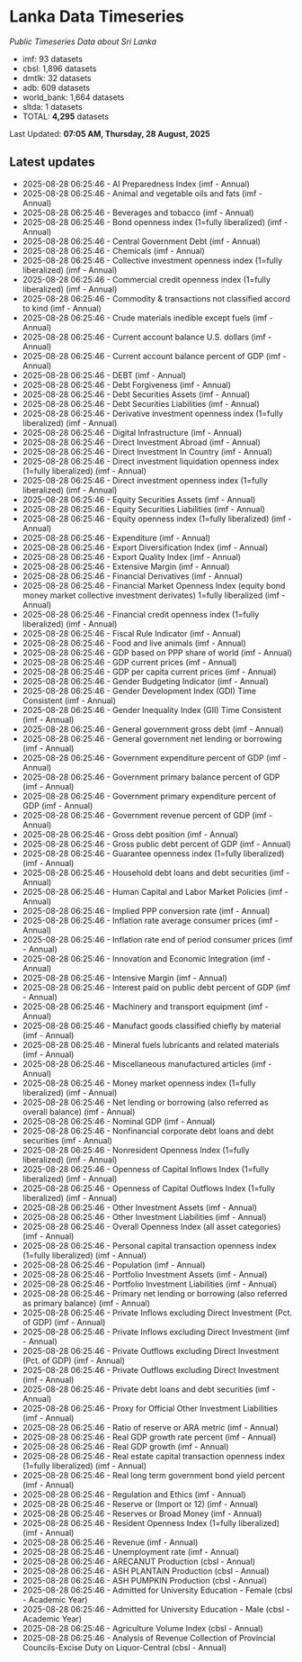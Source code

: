 # Lanka Data Timeseries
*Public Timeseries Data about Sri Lanka*

* imf: 93 datasets
* cbsl: 1,896 datasets
* dmtlk: 32 datasets
* adb: 609 datasets
* world_bank: 1,664 datasets
* sltda: 1 datasets
* TOTAL: **4,295** datasets

Last Updated: **07:05 AM, Thursday, 28 August, 2025**

## Latest updates

* 2025-08-28 06:25:46 - AI Preparedness Index (imf - Annual)
* 2025-08-28 06:25:46 - Animal and vegetable oils and fats (imf - Annual)
* 2025-08-28 06:25:46 - Beverages and tobacco (imf - Annual)
* 2025-08-28 06:25:46 - Bond openness index (1=fully liberalized) (imf - Annual)
* 2025-08-28 06:25:46 - Central Government Debt (imf - Annual)
* 2025-08-28 06:25:46 - Chemicals (imf - Annual)
* 2025-08-28 06:25:46 - Collective investment openness index (1=fully liberalized) (imf - Annual)
* 2025-08-28 06:25:46 - Commercial credit openness index (1=fully liberalized) (imf - Annual)
* 2025-08-28 06:25:46 - Commodity & transactions not classified accord to kind (imf - Annual)
* 2025-08-28 06:25:46 - Crude materials inedible except fuels (imf - Annual)
* 2025-08-28 06:25:46 - Current account balance U.S. dollars (imf - Annual)
* 2025-08-28 06:25:46 - Current account balance percent of GDP (imf - Annual)
* 2025-08-28 06:25:46 - DEBT (imf - Annual)
* 2025-08-28 06:25:46 - Debt Forgiveness (imf - Annual)
* 2025-08-28 06:25:46 - Debt Securities Assets (imf - Annual)
* 2025-08-28 06:25:46 - Debt Securities Liabilities (imf - Annual)
* 2025-08-28 06:25:46 - Derivative investment openness index (1=fully liberalized) (imf - Annual)
* 2025-08-28 06:25:46 - Digital Infrastructure (imf - Annual)
* 2025-08-28 06:25:46 - Direct Investment Abroad (imf - Annual)
* 2025-08-28 06:25:46 - Direct Investment In Country (imf - Annual)
* 2025-08-28 06:25:46 - Direct investment liquidation openness index (1=fully liberalized) (imf - Annual)
* 2025-08-28 06:25:46 - Direct investment openness index (1=fully liberalized) (imf - Annual)
* 2025-08-28 06:25:46 - Equity Securities Assets (imf - Annual)
* 2025-08-28 06:25:46 - Equity Securities Liabilities (imf - Annual)
* 2025-08-28 06:25:46 - Equity openness index (1=fully liberalized) (imf - Annual)
* 2025-08-28 06:25:46 - Expenditure (imf - Annual)
* 2025-08-28 06:25:46 - Export Diversification Index (imf - Annual)
* 2025-08-28 06:25:46 - Export Quality Index (imf - Annual)
* 2025-08-28 06:25:46 - Extensive Margin (imf - Annual)
* 2025-08-28 06:25:46 - Financial Derivatives (imf - Annual)
* 2025-08-28 06:25:46 - Financial Market Openness Index (equity bond money market collective investment derivates) 1=fully liberalized (imf - Annual)
* 2025-08-28 06:25:46 - Financial credit openness index (1=fully liberalized) (imf - Annual)
* 2025-08-28 06:25:46 - Fiscal Rule Indicator (imf - Annual)
* 2025-08-28 06:25:46 - Food and live animals (imf - Annual)
* 2025-08-28 06:25:46 - GDP based on PPP share of world (imf - Annual)
* 2025-08-28 06:25:46 - GDP current prices (imf - Annual)
* 2025-08-28 06:25:46 - GDP per capita current prices (imf - Annual)
* 2025-08-28 06:25:46 - Gender Budgeting Indicator (imf - Annual)
* 2025-08-28 06:25:46 - Gender Development Index (GDI) Time Consistent (imf - Annual)
* 2025-08-28 06:25:46 - Gender Inequality Index (GII) Time Consistent (imf - Annual)
* 2025-08-28 06:25:46 - General government gross debt (imf - Annual)
* 2025-08-28 06:25:46 - General government net lending or borrowing (imf - Annual)
* 2025-08-28 06:25:46 - Government expenditure percent of GDP (imf - Annual)
* 2025-08-28 06:25:46 - Government primary balance percent of GDP (imf - Annual)
* 2025-08-28 06:25:46 - Government primary expenditure percent of GDP (imf - Annual)
* 2025-08-28 06:25:46 - Government revenue percent of GDP (imf - Annual)
* 2025-08-28 06:25:46 - Gross debt position (imf - Annual)
* 2025-08-28 06:25:46 - Gross public debt percent of GDP (imf - Annual)
* 2025-08-28 06:25:46 - Guarantee openness index (1=fully liberalized) (imf - Annual)
* 2025-08-28 06:25:46 - Household debt loans and debt securities (imf - Annual)
* 2025-08-28 06:25:46 - Human Capital and Labor Market Policies (imf - Annual)
* 2025-08-28 06:25:46 - Implied PPP conversion rate (imf - Annual)
* 2025-08-28 06:25:46 - Inflation rate average consumer prices (imf - Annual)
* 2025-08-28 06:25:46 - Inflation rate end of period consumer prices (imf - Annual)
* 2025-08-28 06:25:46 - Innovation and Economic Integration (imf - Annual)
* 2025-08-28 06:25:46 - Intensive Margin (imf - Annual)
* 2025-08-28 06:25:46 - Interest paid on public debt percent of GDP (imf - Annual)
* 2025-08-28 06:25:46 - Machinery and transport equipment (imf - Annual)
* 2025-08-28 06:25:46 - Manufact goods classified chiefly by material (imf - Annual)
* 2025-08-28 06:25:46 - Mineral fuels lubricants and related materials (imf - Annual)
* 2025-08-28 06:25:46 - Miscellaneous manufactured articles (imf - Annual)
* 2025-08-28 06:25:46 - Money market openness index (1=fully liberalized) (imf - Annual)
* 2025-08-28 06:25:46 - Net lending or borrowing (also referred as overall balance) (imf - Annual)
* 2025-08-28 06:25:46 - Nominal GDP (imf - Annual)
* 2025-08-28 06:25:46 - Nonfinancial corporate debt loans and debt securities (imf - Annual)
* 2025-08-28 06:25:46 - Nonresident Openness Index (1=fully liberalized) (imf - Annual)
* 2025-08-28 06:25:46 - Openness of Capital Inflows Index (1=fully liberalized) (imf - Annual)
* 2025-08-28 06:25:46 - Openness of Capital Outflows Index (1=fully liberalized) (imf - Annual)
* 2025-08-28 06:25:46 - Other Investment Assets (imf - Annual)
* 2025-08-28 06:25:46 - Other Investment Liabilities (imf - Annual)
* 2025-08-28 06:25:46 - Overall Openness Index (all asset categories) (imf - Annual)
* 2025-08-28 06:25:46 - Personal capital transaction openness index (1=fully liberalized) (imf - Annual)
* 2025-08-28 06:25:46 - Population (imf - Annual)
* 2025-08-28 06:25:46 - Portfolio Investment Assets (imf - Annual)
* 2025-08-28 06:25:46 - Portfolio Investment Liabilities (imf - Annual)
* 2025-08-28 06:25:46 - Primary net lending or borrowing (also referred as primary balance) (imf - Annual)
* 2025-08-28 06:25:46 - Private Inflows excluding Direct Investment (Pct. of GDP) (imf - Annual)
* 2025-08-28 06:25:46 - Private Inflows excluding Direct Investment (imf - Annual)
* 2025-08-28 06:25:46 - Private Outflows excluding Direct Investment (Pct. of GDP) (imf - Annual)
* 2025-08-28 06:25:46 - Private Outflows excluding Direct Investment (imf - Annual)
* 2025-08-28 06:25:46 - Private debt loans and debt securities (imf - Annual)
* 2025-08-28 06:25:46 - Proxy for Official Other Investment Liabilities (imf - Annual)
* 2025-08-28 06:25:46 - Ratio of reserve or ARA metric (imf - Annual)
* 2025-08-28 06:25:46 - Real GDP growth rate percent (imf - Annual)
* 2025-08-28 06:25:46 - Real GDP growth (imf - Annual)
* 2025-08-28 06:25:46 - Real estate capital transaction openness index (1=fully liberalized) (imf - Annual)
* 2025-08-28 06:25:46 - Real long term government bond yield percent (imf - Annual)
* 2025-08-28 06:25:46 - Regulation and Ethics (imf - Annual)
* 2025-08-28 06:25:46 - Reserve or (Import or 12) (imf - Annual)
* 2025-08-28 06:25:46 - Reserves or Broad Money (imf - Annual)
* 2025-08-28 06:25:46 - Resident Openness Index (1=fully liberalized) (imf - Annual)
* 2025-08-28 06:25:46 - Revenue (imf - Annual)
* 2025-08-28 06:25:46 - Unemployment rate (imf - Annual)
* 2025-08-28 06:25:46 - ARECANUT Production (cbsl - Annual)
* 2025-08-28 06:25:46 - ASH PLANTAIN Production (cbsl - Annual)
* 2025-08-28 06:25:46 - ASH PUMPKIN Production (cbsl - Annual)
* 2025-08-28 06:25:46 - Admitted for University Education - Female (cbsl - Academic Year)
* 2025-08-28 06:25:46 - Admitted for University Education - Male (cbsl - Academic Year)
* 2025-08-28 06:25:46 - Agriculture Volume Index (cbsl - Annual)
* 2025-08-28 06:25:46 - Analysis of Revenue Collection of Provincial Councils-Excise Duty on Liquor-Central (cbsl - Annual)
